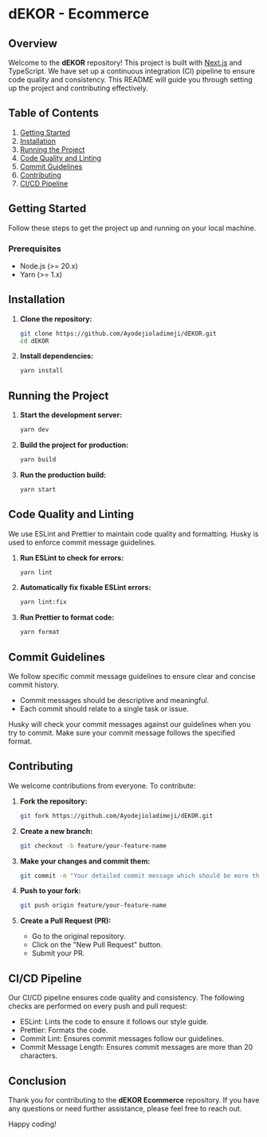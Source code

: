 # dEKOR - Ecommerce

## Overview

Welcome to the **dEKOR** repository! This project is built with [Next.js](https://nextjs.org/) and TypeScript. We have set up a continuous integration (CI) pipeline to ensure code quality and consistency. This README will guide you through setting up the project and contributing effectively.

## Table of Contents

1. [Getting Started](#getting-started)
2. [Installation](#installation)
3. [Running the Project](#running-the-project)
4. [Code Quality and Linting](#code-quality-and-linting)
5. [Commit Guidelines](#commit-guidelines)
6. [Contributing](#contributing)
7. [CI/CD Pipeline](#cicd-pipeline)

## Getting Started

Follow these steps to get the project up and running on your local machine.

### Prerequisites

- Node.js (>= 20.x)
- Yarn (>= 1.x)

## Installation

1. **Clone the repository:**

    ```bash
    git clone https://github.com/Ayodejioladimeji/dEKOR.git
    cd dEKOR
    ```

2. **Install dependencies:**

    ```bash
    yarn install
    ```

## Running the Project

1. **Start the development server:**

    ```bash
    yarn dev
    ```

2. **Build the project for production:**

    ```bash
    yarn build
    ```

3. **Run the production build:**

    ```bash
    yarn start
    ```

## Code Quality and Linting

We use ESLint and Prettier to maintain code quality and formatting. Husky is used to enforce commit message guidelines.

1. **Run ESLint to check for errors:**

    ```bash
    yarn lint
    ```

2. **Automatically fix fixable ESLint errors:**

    ```bash
    yarn lint:fix
    ```

3. **Run Prettier to format code:**

    ```bash
    yarn format
    ```

## Commit Guidelines

We follow specific commit message guidelines to ensure clear and concise commit history.

- Commit messages should be descriptive and meaningful.
- Each commit should relate to a single task or issue.

Husky will check your commit messages against our guidelines when you try to commit. Make sure your commit message follows the specified format.

## Contributing

We welcome contributions from everyone. To contribute:

1. **Fork the repository:**

    ```bash
    git fork https://github.com/Ayodejioladimeji/dEKOR.git
    ```

2. **Create a new branch:**

    ```bash
    git checkout -b feature/your-feature-name
    ```

3. **Make your changes and commit them:**

    ```bash
    git commit -m "Your detailed commit message which should be more than 15 characters, It should start with Capital case and your commit message should end with Fullstop(.)"
    ```

4. **Push to your fork:**

    ```bash
    git push origin feature/your-feature-name
    ```

5. **Create a Pull Request (PR):**

    - Go to the original repository.
    - Click on the "New Pull Request" button.
    - Submit your PR.

## CI/CD Pipeline

Our CI/CD pipeline ensures code quality and consistency. The following checks are performed on every push and pull request:

- ESLint: Lints the code to ensure it follows our style guide.
- Prettier: Formats the code.
- Commit Lint: Ensures commit messages follow our guidelines.
- Commit Message Length: Ensures commit messages are more than 20 characters.

## Conclusion

Thank you for contributing to the **dEKOR Ecommerce** repository. If you have any questions or need further assistance, please feel free to reach out.

Happy coding!

